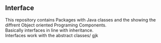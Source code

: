 ## Interface
This repository contains
Packages with Java classes and the showing the diffrent Object oriented Programing Components.<br />
Basically interfaces in line with inheritance. <br>
Interfaces work with the abstract classes/
gjk
